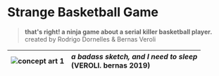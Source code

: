 Strange Basketball Game
=============

> **that's right! a ninja game about a serial killer basketball player.**<br>
> created by Rodrigo Dornelles & Bernas Veroli


![concept art 1](https://media.discordapp.net/attachments/268884978132058112/650518145173553152/Captura_de_Tela_2019-11-30_as_23.06.45.png) | _a badass sketch, and I need to sleep_ <br> (VEROLI. bernas 2019) | 
---- | :---- | 


